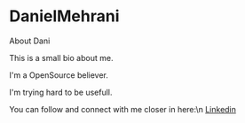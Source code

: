 # DanielMehrani
About Dani

This is a small bio about me.

I'm a OpenSource believer.

I'm trying hard to be usefull.

You can follow and connect with me closer in here:\n
[Linkedin](https://www.linkedin.com/in/daniel-mehrani)
